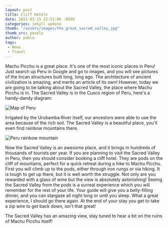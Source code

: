 ```yaml
---
layout: post
title: Cliff Hotels
date: 2022-03-15 22:51:00 -0500
categories: jekyll update
thumb: "/assets/images/the_great_sacred_valley.jpg"
thumb_src: pexels
author: pablo
tags:
 - News
 - Travel
---
```


Machu Picchu is a great place. It's one of the most iconic places in Peru! Just search up Peru in Google and go to images, and you will see pictures of the Incan
structures built long, long ago. The architecture of ancient civilization is amazing, and merits an article of its own! However, today we are going to be talking
about the Sacred Valley, the place where Machu Picchu is in. The Sacred Valley is in the Cusco region of Peru, here's a handy-dandy diagram:

![Map of Peru](https://hecrenews.github.io/assets/images/glorious_peru.jpg)

Irrigated by the Urubamba River itself, our ancestors were able to use the area because of the rich soil. The Sacred Valley is a beautiful place, you'll even find
rainbow mountains there.

![Peru rainbow mountain](https://hecrenews.github.io/assets/images/rainbow_mountain.jpg)

Now the Sacred Valley is an awesome place, and it brings in hundreds of thousands of tourists per year. If you are planning to visit the Sacred Valley in Peru, then
you should consider booking a cliff hotel. They are pods on the cliff of mountains, perfect for a quick retreat during a hike to Machu Picchu. First you will climb
up to the pods, either through iron rungs or via hiking. It is tough to get up there, but it is well worth the struggle. Not only are you rewarded with a glass of
wine but the view is absolutely astonishing! Seeing the Sacred Valley from the pods is a surreal experience which you will remember for the rest of your life. Your guide
will give you a belly-filling dinner, and you can stargaze all night long or until you sleep. What a great experience, I should go there again. At the end of your stay
you get to take a zip wire to get back down, isn't that great!

The Sacred Valley has an amazing view, stay tuned to hear a bit on the ruins of Machu Picchu itself!
